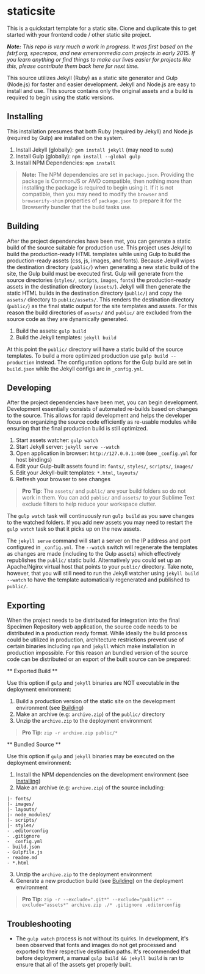 staticsite
==========

This is a quickstart template for a static site. Clone and duplicate this to get started with your frontend code / other static site project.

_**Note:** This repo is very much a work in progress. It was first based on the fstrf.org, specrepos, and new emersonmedia.com projects in early 2015. If you learn anything or find things to make our lives easier for projects like this, please contribute them back here for next time._

This source utilizes Jekyll (Ruby) as a static site generator and Gulp (Node.js) for faster and easier development. Jekyll and Node.js are easy to install and use. This source contains only the original assets and a build is required to begin using the static versions.


## Installing

This installation presumes that both Ruby (required by Jekyll) and Node.js (required by Gulp) are installed on the system.

1. Install Jekyll (globally): `gem install jekyll` (may need to `sudo`)
2. Install Gulp (globally): `npm install --global gulp`
3. Install NPM Dependencies: `npm install`

> **Note:** The NPM dependencies are set in `package.json`. Providing the package is CommonJS or AMD compatible, then nothing more than installing the package is required to begin using it. If it is not compatible, then you may need to modify the `browser` and `browserify-shim` properties of `package.json` to prepare it for the Browserify bundler that the build tasks use.


## Building

After the project dependencies have been met, you can generate a static build of the source suitable for production use. This project uses Jekyll to build the production-ready HTML templates while using Gulp to build the production-ready assets (css, js, images, and fonts). Because Jekyll wipes the destination directory (`public/`) when generating a new static build of the site, the Gulp build must be executed first. Gulp will generate from the source directories (`styles/`, `scripts`, `images`, `fonts`) the production-ready assets in the destination directory (`assets/`). Jekyll will then generate the static HTML builds in the destination directory (`public/`) and copy the `assets/` directory to `public/assets/`. This renders the destination directory (`public/`) as the final static output for the site templates and assets. For this reason the build directories of `assets/` and `public/` are excluded from the source code as they are dynamically generated.

1. Build the assets: `gulp build`
2. Build the Jekyll templates: `jekyll build`

At this point the `public/` directory will have a static build of the source templates. To build a more optimized production use `gulp build --production` instead. The configuration options for the Gulp build are set in `build.json` while the Jekyll configs are in `_config.yml`.


## Developing

After the project dependencies have been met, you can begin development. Development essentially consists of automated re-builds based on changes to the source. This allows for rapid development and helps the developer focus on organizing the source code efficiently as re-usable modules while ensuring that the final production build is still optimized.

1. Start assets watcher: `gulp watch`
2. Start Jekyll server: `jekyll serve --watch`
4. Open application in browser: `http://127.0.0.1:400` (see `_config.yml` for host bindings)
4. Edit your Gulp-built assets found in: `fonts/`, `styles/`, `scripts/`, `images/`
5. Edit your Jekyll-built templates: `*.html`, `layouts/`
6. Refresh your browser to see changes

> **Pro Tip**: The `assets/` and `public/` are your build folders so do not work in them. You can add `public/` and `assets/` to your Sublime Text exclude filters to help reduce your workspace clutter.

The `gulp watch` task will continuously run `gulp build` as you save changes to the watched folders. If you add new assets you may need to restart the `gulp watch` task so that it picks up on the new assets.

The `jekyll serve` command will start a server on the IP address and port configured in `_config.yml`. The `--watch` switch will regenerate the templates as changes are made (including to the Gulp assets) which effectively republishes the `public/` static build. Alternatively you could set up an Apache/Nginx virtual host that points to your `public/` directory. Take note, however, that you will still need to run the Jekyll watcher using `jekyll build --watch` to have the template automatically regenerated and published to `public/`.


## Exporting

When the project needs to be distributed for integration into the final Specimen Repository web application, the source code needs to be distributed in a production ready format. While ideally the build process could be utilized in production, architecture restrictions prevent use of certain binaries including `npm` and `jekyll` which make installation in production impossible. For this reason an bundled version of the source code can be distributed or an export of the built source can be prepared:

** Exported Build **

Use this option if `gulp` and `jekyll` binaries are NOT executable in the deployment environment:

1. Build a production version of the static site on the development environment (see [Building](#building))
2. Make an archive (e.g: `archive.zip`) of the `public/` directory
3. Unzip the `archive.zip` to the deployment environment

> **Pro Tip:** `zip -r archive.zip public/*`

** Bundled Source **

Use this option if `gulp` and `jekyll` binaries may be executed on the deployment environment:

1. Install the NPM dependencies on the development environment (see [Installing](#installing))
2. Make an archive (e.g: `archive.zip`) of the source including:

```
|- fonts/
|- images/
|- layouts/
|- node_modules/
|- scripts/
|- styles/
- .editorconfig
- .gitignore
- _config.yml
- build.json
- Gulpfile.js
- readme.md
- *.html
```

3. Unzip the `archive.zip` to the deployment environment
4. Generate a new production build (see [Building](#building)) on the deployment environment

> **Pro Tip:** `zip -r --exclude=".git*" --exclude="public*" --exclude="assets*" archive.zip ./* .gitignore .editorconfig`

## Troubleshooting

- The `gulp watch` process is not without its quirks. In development, it's been observed that fonts and images do not get processed and exported to their respective destination paths. It's recommended that before deployment, a manual `gulp build && jekyll build` is ran to ensure that all of the assets get properly built.
